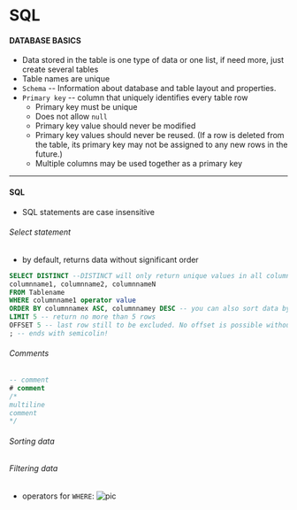 # SQL

#### DATABASE BASICS

* Data stored in the table is one type of data or one list, if need more, just create several tables
* Table names are unique
* `Schema` -- Information about database and table layout and properties.
* `Primary key` -- column that uniquely identifies every table row
  * Primary key must be unique
  * Does not allow `null`
  * Primary key value should never be modified
  * Primary key values should never be reused. (If a row is deleted from the table, its primary key may not be assigned to any new rows in the future.)
  * Multiple columns may be used together as a primary key

----
#### SQL
* SQL statements are case insensitive

###### Select statement
* by default, returns data without significant order
```SQL
SELECT DISTINCT --DISTINCT will only return unique values in all columns
columnname1, columnname2, columnnameN
FROM Tablename
WHERE columnname1 operator value
ORDER BY columnnamex ASC, columnnamey DESC -- you can also sort data by the column that is not selected and by multiple columns, sort sequence is as specified, first column first, followed by others. You can substitute columnname by collumnposition in select list (number)
LIMIT 5 -- return no more than 5 rows
OFFSET 5 -- last row still to be excluded. No offset is possible without limit
; -- ends with semicolin!
```
###### Comments
```SQL
-- comment
# comment
/*
multiline
comment
*/
```
###### Sorting data
###### Filtering data
* operators for `WHERE`:
![pic]()
